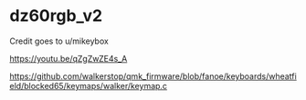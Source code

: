 # dz60rgb_v2

Credit goes to u/mikeybox 

https://youtu.be/qZgZwZE4s_A

https://github.com/walkerstop/qmk_firmware/blob/fanoe/keyboards/wheatfield/blocked65/keymaps/walker/keymap.c